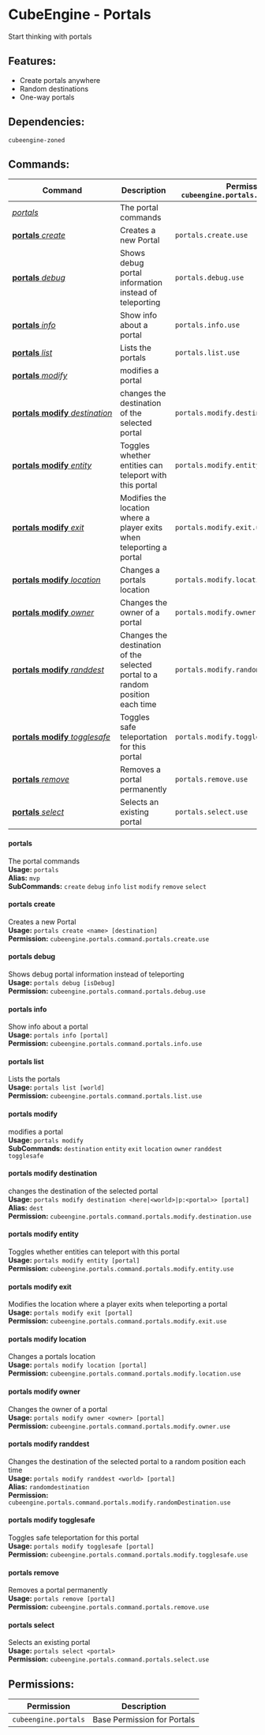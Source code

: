 # CubeEngine - Portals
Start thinking with portals

## Features:
 - Create portals anywhere
 - Random destinations
 - One-way portals

## Dependencies:
 `cubeengine-zoned`

## Commands:

| Command | Description | Permission<br>`cubeengine.portals.command.<perm>` |
| --- | --- | --- |
| [*portals*](#portals) | The portal commands |  |
| [**portals**&nbsp;*create*](#portalscreate) | Creates a new Portal | `portals.create.use` |
| [**portals**&nbsp;*debug*](#portalsdebug) | Shows debug portal information instead of teleporting | `portals.debug.use` |
| [**portals**&nbsp;*info*](#portalsinfo) | Show info about a portal | `portals.info.use` |
| [**portals**&nbsp;*list*](#portalslist) | Lists the portals | `portals.list.use` |
| [**portals**&nbsp;*modify*](#portalsmodify) | modifies a portal |  |
| [**portals**&nbsp;**modify**&nbsp;*destination*](#portalsmodifydestination) | changes the destination of the selected portal | `portals.modify.destination.use` |
| [**portals**&nbsp;**modify**&nbsp;*entity*](#portalsmodifyentity) | Toggles whether entities can teleport with this portal | `portals.modify.entity.use` |
| [**portals**&nbsp;**modify**&nbsp;*exit*](#portalsmodifyexit) | Modifies the location where a player exits when teleporting a portal | `portals.modify.exit.use` |
| [**portals**&nbsp;**modify**&nbsp;*location*](#portalsmodifylocation) | Changes a portals location | `portals.modify.location.use` |
| [**portals**&nbsp;**modify**&nbsp;*owner*](#portalsmodifyowner) | Changes the owner of a portal | `portals.modify.owner.use` |
| [**portals**&nbsp;**modify**&nbsp;*randdest*](#portalsmodifyranddest) | Changes the destination of the selected portal to a random position each time | `portals.modify.randomDestination.use` |
| [**portals**&nbsp;**modify**&nbsp;*togglesafe*](#portalsmodifytogglesafe) | Toggles safe teleportation for this portal | `portals.modify.togglesafe.use` |
| [**portals**&nbsp;*remove*](#portalsremove) | Removes a portal permanently | `portals.remove.use` |
| [**portals**&nbsp;*select*](#portalsselect) | Selects an existing portal | `portals.select.use` |

#### portals  
The portal commands  
**Usage:** `portals`  
**Alias:** `mvp`  
**SubCommands:** `create` `debug` `info` `list` `modify` `remove` `select`  

#### portals&nbsp;create  
Creates a new Portal  
**Usage:** `portals create <name> [destination]`  
**Permission:** `cubeengine.portals.command.portals.create.use`  
  

#### portals&nbsp;debug  
Shows debug portal information instead of teleporting  
**Usage:** `portals debug [isDebug]`  
**Permission:** `cubeengine.portals.command.portals.debug.use`  
  

#### portals&nbsp;info  
Show info about a portal  
**Usage:** `portals info [portal]`  
**Permission:** `cubeengine.portals.command.portals.info.use`  
  

#### portals&nbsp;list  
Lists the portals  
**Usage:** `portals list [world]`  
**Permission:** `cubeengine.portals.command.portals.list.use`  
  

#### portals&nbsp;modify  
modifies a portal  
**Usage:** `portals modify`  
**SubCommands:** `destination` `entity` `exit` `location` `owner` `randdest` `togglesafe`  

#### portals&nbsp;modify&nbsp;destination  
changes the destination of the selected portal  
**Usage:** `portals modify destination <here|<world>|p:<portal>> [portal]`  
**Alias:** `dest`  
**Permission:** `cubeengine.portals.command.portals.modify.destination.use`  
  

#### portals&nbsp;modify&nbsp;entity  
Toggles whether entities can teleport with this portal  
**Usage:** `portals modify entity [portal]`  
**Permission:** `cubeengine.portals.command.portals.modify.entity.use`  
  

#### portals&nbsp;modify&nbsp;exit  
Modifies the location where a player exits when teleporting a portal  
**Usage:** `portals modify exit [portal]`  
**Permission:** `cubeengine.portals.command.portals.modify.exit.use`  
  

#### portals&nbsp;modify&nbsp;location  
Changes a portals location  
**Usage:** `portals modify location [portal]`  
**Permission:** `cubeengine.portals.command.portals.modify.location.use`  
  

#### portals&nbsp;modify&nbsp;owner  
Changes the owner of a portal  
**Usage:** `portals modify owner <owner> [portal]`  
**Permission:** `cubeengine.portals.command.portals.modify.owner.use`  
  

#### portals&nbsp;modify&nbsp;randdest  
Changes the destination of the selected portal to a random position each time  
**Usage:** `portals modify randdest <world> [portal]`  
**Alias:** `randomdestination`  
**Permission:** `cubeengine.portals.command.portals.modify.randomDestination.use`  
  

#### portals&nbsp;modify&nbsp;togglesafe  
Toggles safe teleportation for this portal  
**Usage:** `portals modify togglesafe [portal]`  
**Permission:** `cubeengine.portals.command.portals.modify.togglesafe.use`  
  

#### portals&nbsp;remove  
Removes a portal permanently  
**Usage:** `portals remove [portal]`  
**Permission:** `cubeengine.portals.command.portals.remove.use`  
  

#### portals&nbsp;select  
Selects an existing portal  
**Usage:** `portals select <portal>`  
**Permission:** `cubeengine.portals.command.portals.select.use`  
  

## Permissions:

| Permission | Description |
| --- | --- |
| `cubeengine.portals` | Base Permission for Portals |
